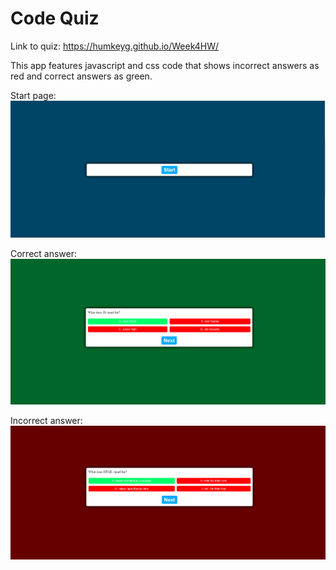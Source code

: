 # Code Quiz

Link to quiz: https://humkeyg.github.io/Week4HW/

This app features javascript and css code that shows incorrect answers as red and correct answers as green.

Start page:
![Start page](./Assets/startPage.PNG)

Correct answer:
![Correct answer](./Assets/correct.PNG)

Incorrect answer:
![Incorrect answer](./Assets/incorrect.PNG)